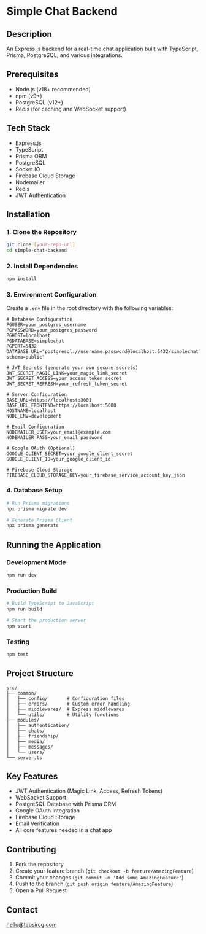 # Simple Chat Backend

## Description
An Express.js backend for a real-time chat application built with TypeScript, Prisma, PostgreSQL, and various integrations.

## Prerequisites
- Node.js (v18+ recommended)
- npm (v9+)
- PostgreSQL (v12+)
- Redis (for caching and WebSocket support)

## Tech Stack
- Express.js
- TypeScript
- Prisma ORM
- PostgreSQL
- Socket.IO
- Firebase Cloud Storage
- Nodemailer
- Redis
- JWT Authentication

## Installation

### 1. Clone the Repository
```bash
git clone [your-repo-url]
cd simple-chat-backend
```

### 2. Install Dependencies
```bash
npm install
```

### 3. Environment Configuration
Create a `.env` file in the root directory with the following variables:

```env
# Database Configuration
PGUSER=your_postgres_username
PGPASSWORD=your_postgres_password
PGHOST=localhost
PGDATABASE=simplechat
PGPORT=5432
DATABASE_URL="postgresql://username:password@localhost:5432/simplechat?schema=public"

# JWT Secrets (generate your own secure secrets)
JWT_SECRET_MAGIC_LINK=your_magic_link_secret
JWT_SECRET_ACCESS=your_access_token_secret
JWT_SECRET_REFRESH=your_refresh_token_secret

# Server Configuration
BASE_URL=https://localhost:3001
BASE_URL_FRONTEND=https://localhost:5000
HOSTNAME=localhost
NODE_ENV=development

# Email Configuration
NODEMAILER_USER=your_email@example.com
NODEMAILER_PASS=your_email_password

# Google OAuth (Optional)
GOOGLE_CLIENT_SECRET=your_google_client_secret
GOOGLE_CLIENT_ID=your_google_client_id

# Firebase Cloud Storage
FIREBASE_CLOUD_STORAGE_KEY=your_firebase_service_account_key_json
```

### 4. Database Setup
```bash
# Run Prisma migrations
npx prisma migrate dev

# Generate Prisma Client
npx prisma generate
```

## Running the Application

### Development Mode
```bash
npm run dev
```

### Production Build
```bash
# Build TypeScript to JavaScript
npm run build

# Start the production server
npm start
```

### Testing
```bash
npm test
```

## Project Structure
```
src/
├── common/
│   ├── config/       # Configuration files
│   ├── errors/       # Custom error handling
│   ├── middlewares/  # Express middlewares
│   └── utils/        # Utility functions
├── modules/
│   ├── authentication/
│   ├── chats/
│   ├── friendship/
│   ├── media/
│   ├── messages/
│   └── users/
└── server.ts
```

## Key Features
- JWT Authentication (Magic Link, Access, Refresh Tokens)
- WebSocket Support
- PostgreSQL Database with Prisma ORM
- Google OAuth Integration
- Firebase Cloud Storage
- Email Verification
- All core features needed in a chat app


## Contributing
1. Fork the repository
2. Create your feature branch (`git checkout -b feature/AmazingFeature`)
3. Commit your changes (`git commit -m 'Add some AmazingFeature'`)
4. Push to the branch (`git push origin feature/AmazingFeature`)
5. Open a Pull Request



## Contact
hello@tabsircg.com